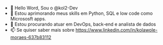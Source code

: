 - 👋 Hello Word, Sou o @kol2-Dev 
- 🌱 Estou aprimorando meus skills em Python, SQL e low code como Micrososft apps.
- 💞️ Estou procurando atuar em DevOps, back-end e analista de dados
- 📫 Se quiser saber mais sobre https://www.linkedin.com/in/kolawole-moraes-637b83112 

<!---
kol2-Dev/kol2-Dev is a ✨ special ✨ repository because its `README.md` (this file) appears on your GitHub profile.
You can click the Preview link to take a look at your changes.
--->
